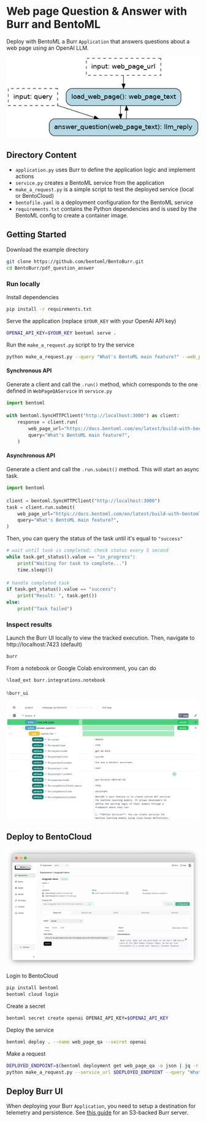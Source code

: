 # Web page Question & Answer with Burr and BentoML

Deploy with BentoML a Burr `Application` that answers questions about a web page using an OpenAI LLM.

![](./application.png)

## Directory Content

- `application.py` uses Burr to define the application logic and implement actions
- `service.py` creates a BentoML service from the application
- `make_a_request.py` is a simple script to test the deployed service (local or BentoCloud)
- `bentofile.yaml` is a deployment configuration for the BentoML service
- `requirements.txt` contains the Python dependencies and is used by the BentoML config to create a container image. 


## Getting Started

Download the example directory

```sh
git clone https://github.com/bentoml/BentoBurr.git
cd BentoBurr/pdf_question_answer
``` 

### Run locally

Install dependencies

```sh
pip install -r requirements.txt
```

Serve the application (replace `$YOUR_KEY` with your OpenAI API key)

```sh
OPENAI_API_KEY=$YOUR_KEY bentoml serve .
```

Run the `make_a_request.py` script to try the service

```sh
python make_a_request.py --query "What's BentoML main feature?" --web_page_url "https://docs.bentoml.com/en/latest/build-with-bentoml/services.html"
```

#### Synchronous API

Generate a client and call the `.run()` method, which corresponds to the one defined in `WebPageQAService` in `service.py`

```python
import bentoml

with bentoml.SyncHTTPClient("http://localhost:3000") as client:
    response = client.run(
        web_page_url="https://docs.bentoml.com/en/latest/build-with-bentoml/services.html",
        query="What's BentoML main feature?",
    )
```

#### Asynchronous API

Generate a client and call the `.run.submit()` method. This will start an async task.

```python
import bentoml

client = bentoml.SyncHTTPClient("http://localhost:3000")
task = client.run.submit(
    web_page_url="https://docs.bentoml.com/en/latest/build-with-bentoml/services.html",
    query="What's BentoML main feature?",
)
```

Then, you can query the status of the task until it's equal to `"success"`

```python
# wait until task is completed; check status every 5 second
while task.get_status().value == "in_progress":
    print("Waiting for task to complete...")
    time.sleep(5)

# handle completed task
if task.get_status().value == "success":
    print("Result: ", task.get())
else:
    print("Task failed")
```

### Inspect results

Launch the Burr UI locally to view the tracked execution. Then, navigate to http://localhost:7423 (default)

```sh
burr
```

From a notebook or Google Colab environment, you can do

```python
%load_ext burr.integrations.notebook

%burr_ui
```

![](burr_ui.png)

## Deploy to BentoCloud

![](bento_cloud.png)

Login to BentoCloud

```sh
pip install bentoml
bentoml cloud login
```

Create a secret

```sh
bentoml secret create openai OPENAI_API_KEY=$OPENAI_API_KEY
```

Deploy the service

```sh
bentoml deploy . --name web_page_qa --secret openai
```

Make a request

```sh
DEPLOYED_ENDPOINT=$(bentoml deployment get web_page_qa -o json | jq -r ".endpoint_urls[0]")
python make_a_request.py --service_url $DEPLOYED_ENDPOINT --query "What's BentoML?" --web_page_url "https://docs.bentoml.com/en/latest/build-with-bentoml/services.html"
``` 

## Deploy Burr UI

When deploying your Burr `Application`, you need to setup a destination for telemetry and persistence. See [this guide](https://github.com/DAGWorks-Inc/burr/tree/main/burr/tracking/server/s3) for an S3-backed Burr server.

